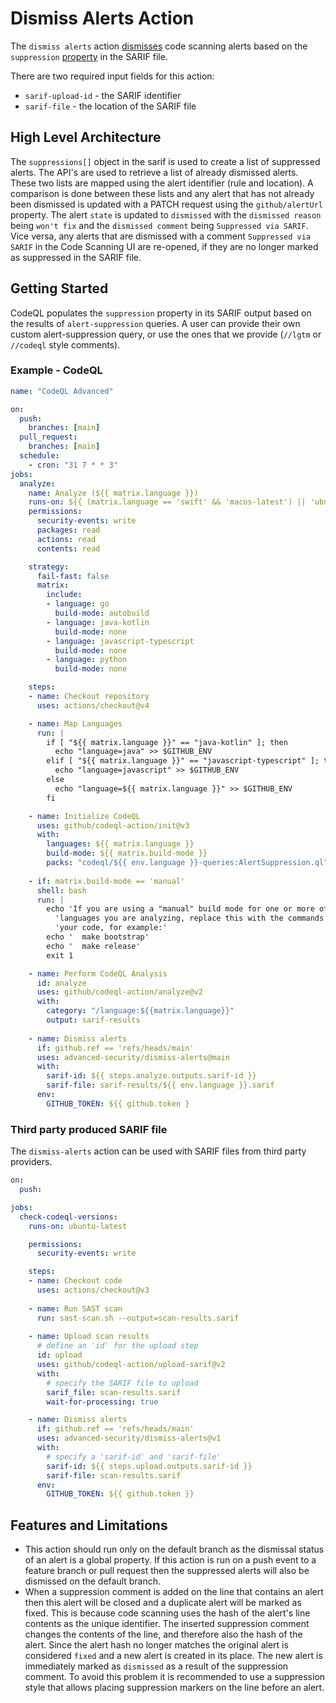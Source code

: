 # Dismiss Alerts Action 

The `dismiss alerts` action [dismisses](https://docs.github.com/en/code-security/code-scanning/automatically-scanning-your-code-for-vulnerabilities-and-errors/managing-code-scanning-alerts-for-your-repository) code scanning alerts based on the `suppression` [property](https://docs.oasis-open.org/sarif/sarif/v2.0/csprd02/sarif-v2.0-csprd02.html#_Toc10127852) in the SARIF file. 

There are two required input fields for this action: 
- `sarif-upload-id` - the SARIF identifier
- `sarif-file` - the location of the SARIF file

## High Level Architecture 

The `suppressions[]` object in the sarif is used to create a list of suppressed alerts. The API's are used to retrieve a list of already dismissed alerts. These two lists are mapped using the alert identifier (rule and location).  A comparison is done between these lists and any alert that has not already been dismissed is updated with a PATCH request using the `github/alertUrl` property. The alert `state` is updated to `dismissed` with the `dismissed reason` being `won't fix` and the `dismissed comment` being `Suppressed via SARIF`. Vice versa, any alerts that are dismissed with a comment `Suppressed via SARIF` in the Code Scanning UI are re-opened, if they are no longer marked as suppressed in the SARIF file.

## Getting Started 

CodeQL populates the `suppression` property in its SARIF output based on the results of `alert-suppression` queries. A user can provide their own custom alert-suppression query, or use the ones that we provide (`//lgtm` or `//codeql` style comments).

### Example - CodeQL 

```yaml
name: "CodeQL Advanced"

on:
  push:
    branches: [main]
  pull_request:
    branches: [main]
  schedule:
    - cron: "31 7 * * 3"
jobs:
  analyze:
    name: Analyze (${{ matrix.language }})
    runs-on: ${{ (matrix.language == 'swift' && 'macos-latest') || 'ubuntu-latest' }}
    permissions:
      security-events: write
      packages: read
      actions: read
      contents: read

    strategy:
      fail-fast: false
      matrix:
        include:
        - language: go
          build-mode: autobuild
        - language: java-kotlin
          build-mode: none 
        - language: javascript-typescript
          build-mode: none
        - language: python
          build-mode: none

    steps:
    - name: Checkout repository
      uses: actions/checkout@v4

    - name: Map Languages
      run: |
        if [ "${{ matrix.language }}" == "java-kotlin" ]; then
          echo "language=java" >> $GITHUB_ENV
        elif [ "${{ matrix.language }}" == "javascript-typescript" ]; then
          echo "language=javascript" >> $GITHUB_ENV
        else
          echo "language=${{ matrix.language }}" >> $GITHUB_ENV
        fi

    - name: Initialize CodeQL
      uses: github/codeql-action/init@v3
      with:
        languages: ${{ matrix.language }}
        build-mode: ${{ matrix.build-mode }}
        packs: "codeql/${{ env.language }}-queries:AlertSuppression.ql"
    
    - if: matrix.build-mode == 'manual'
      shell: bash
      run: |
        echo 'If you are using a "manual" build mode for one or more of the' \
          'languages you are analyzing, replace this with the commands to build' \
          'your code, for example:'
        echo '  make bootstrap'
        echo '  make release'
        exit 1

    - name: Perform CodeQL Analysis
      id: analyze
      uses: github/codeql-action/analyze@v2
      with:
        category: "/language:${{matrix.language}}"
        output: sarif-results
        
    - name: Dismiss alerts
      if: github.ref == 'refs/heads/main'
      uses: advanced-security/dismiss-alerts@main
      with:
        sarif-id: ${{ steps.analyze.outputs.sarif-id }}
        sarif-file: sarif-results/${{ env.language }}.sarif
      env:
        GITHUB_TOKEN: ${{ github.token }
```

### Third party produced SARIF file 

The `dismiss-alerts` action can be used with SARIF files from third party providers.

``` yaml
on:
  push:

jobs:
  check-codeql-versions:
    runs-on: ubuntu-latest

    permissions:
      security-events: write

    steps:
    - name: Checkout code
      uses: actions/checkout@v3
    
    - name: Run SAST scan
      run: sast-scan.sh --output=scan-results.sarif
      
    - name: Upload scan results
      # define an 'id' for the upload step
      id: upload
      uses: github/codeql-action/upload-sarif@v2
      with:
        # specify the SARIF file to upload
        sarif_file: scan-results.sarif
        wait-for-processing: true

    - name: Dismiss alerts
      if: github.ref == 'refs/heads/main'
      uses: advanced-security/dismiss-alerts@v1
      with:
        # specify a 'sarif-id' and 'sarif-file'
        sarif-id: ${{ steps.upload.outputs.sarif-id }}
        sarif-file: scan-results.sarif
      env:
        GITHUB_TOKEN: ${{ github.token }}        
```

## Features and Limitations 

- This action should run only on the default branch as the dismissal status of an alert is a global property. If this action is run on a push event to a feature branch or pull request then the suppressed alerts will also be dismissed on the default branch. 
- When a suppression comment is added on the line that contains an alert then this alert will be closed and a duplicate alert will be marked as fixed. This is because code scanning uses the hash of the alert's line contents as the unique identifier. The inserted suppression comment changes the contents of the line, and therefore also the hash of the alert. Since the alert hash no longer matches the original alert is considered `fixed` and a new alert is created in its place. The new alert is immediately marked as `dismissed` as a result of the suppression comment. To avoid this problem it is recommended to use a suppression style that allows placing suppression markers on the line before an alert.
